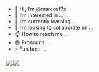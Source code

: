 - 👋 Hi, I’m @marcosf7x
- 👀 I’m interested in ...
- 🌱 I’m currently learning ...
- 💞️ I’m looking to collaborate on ...
- 📫 How to reach me ...
- 😄 Pronouns: ...
- ⚡ Fun fact: ...

<a href="https://github.com/marcosf7x/github-readme-stats">
  <img align="center" src="https://github-readme-stats.vercel.app/api?username=marcosf7x&show_icons=true&theme=radical" />
</a>
<a href="https://github.com/marcosf7x/github-readme-stats">
  <img align="center" src="https://github-readme-stats.vercel.app/api/top-langs/?username=marcosf7x&layout=compact" />
</a>

<!---
marcosf7x/marcosf7x is a ✨ special ✨ repository because its `README.md` (this file) appears on your GitHub profile.
You can click the Preview link to take a look at your changes.
--->
